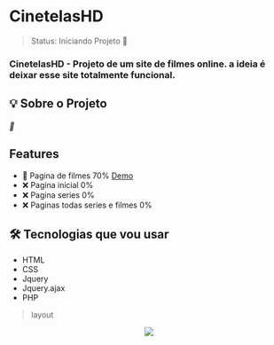 # CinetelasHD



> Status: Iniciando Projeto 🚧

### CinetelasHD - Projeto de um site de filmes online. a ideia é deixar esse site totalmente funcional.

## 💡 Sobre o Projeto

##### 🏫 


## Features

+ 🚧 Pagina de filmes 70% <a href="https://joaofernandesxd.github.io/ver-filme-cinetelas/">Demo</a>
+ ❌ Pagina inicial  0%
+ ❌ Pagina series   0%
+ ❌ Paginas todas series e filmes 0%



## 🛠️ Tecnologias que vou usar

+ HTML
+ CSS
+ Jquery
+ Jquery.ajax
+ PHP

> layout
<center><img src="https://user-images.githubusercontent.com/24917622/177046883-4f5ec775-e073-41a7-bbd1-120f8c3fa620.png"</img></center>
